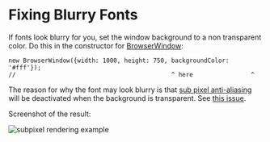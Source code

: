 # Fixing Blurry Fonts

If fonts look blurry for you, set the window background to a non transparent color.
Do this in the constructor for [BrowserWindow][browser-window]:

    new BrowserWindow({width: 1000, height: 750, backgroundColor: '#fff'});
    //                                           ^ here                ^

The reason for why the font may look blurry is that [sub pixel anti-aliasing](http://alienryderflex.com/sub_pixel/)
will be deactivated when the background is transparent. See [this issue](https://github.com/electron/electron/issues/6344#issuecomment-420371918).

Screenshot of the result:

![subpixel rendering example](https://i.imgur.com/CjNQaeR.gif)

[browser-window]: ../api/browser-window.md
